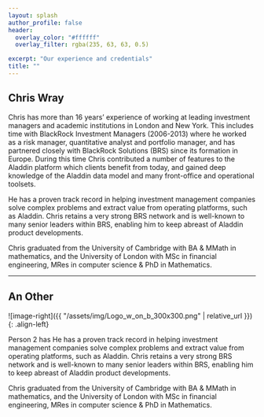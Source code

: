 ```yaml
---
layout: splash
author_profile: false
header:
  overlay_color: "#ffffff"
  overlay_filter: rgba(235, 63, 63, 0.5)

excerpt: "Our experience and credentials"
title: ""
---
```



<div class="about_head">
<h2>Chris Wray
  <div>
    <a href="https://www.linkedin.com/in/chriswrayuk"> <i class="fab fa-linkedin-in"></i></a>
  </div>
  </h2>
</div>

Chris has more than 16 years’ experience of working at leading investment managers and academic institutions in London and New York. This includes time with BlackRock Investment Managers (2006-2013) where he worked as a risk manager, quantitative analyst and portfolio manager, and has partnered closely with BlackRock Solutions (BRS) since its formation in Europe. During this time Chris contributed a number of features to the Aladdin platform which clients benefit from today, and gained deep knowledge of the Aladdin data model and many front-office and operational toolsets.

He has a proven track record in helping investment management companies solve complex problems and extract value from operating platforms, such as Aladdin. Chris retains a very strong BRS network and is well-known to many senior leaders within BRS, enabling him to keep abreast of Aladdin product developments.

Chris graduated from the University of Cambridge with BA & MMath in mathematics, and the University of London with MSc in financial engineering, MRes in computer science & PhD in Mathematics.

--------

## An Other

![image-right]({{ "/assets/img/Logo_w_on_b_300x300.png" | relative_url }}){: .align-left}

Person 2 has He has a proven track record in helping investment management companies solve complex problems and extract value from operating platforms, such as Aladdin. Chris retains a very strong BRS network and is well-known to many senior leaders within BRS, enabling him to keep abreast of Aladdin product developments.

Chris graduated from the University of Cambridge with BA & MMath in mathematics, and the University of London with MSc in financial engineering, MRes in computer science & PhD in Mathematics.